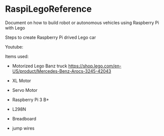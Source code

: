 # RaspiLegoReference
Document on how to build robot or autonomous vehicles using Raspberry Pi with Lego

Steps to create Raspberry Pi drived Lego car

Youtube:

Items used:

- Motorized Lego Banz truck https://shop.lego.com/en-US/product/Mercedes-Benz-Arocs-3245-42043
 - XL Motor
 - Servo Motor
 
- Raspberry Pi 3 B+
- L298N
- Breadboard
- jump wires
